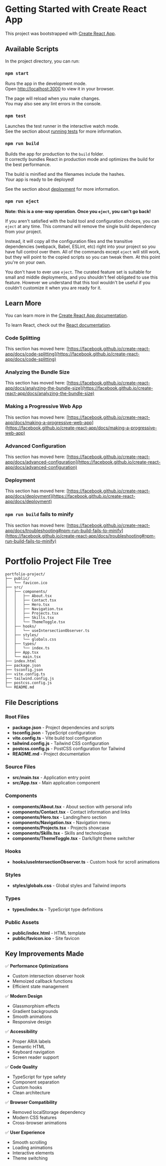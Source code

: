 # Getting Started with Create React App

This project was bootstrapped with [Create React App](https://github.com/facebook/create-react-app).

## Available Scripts

In the project directory, you can run:

### `npm start`

Runs the app in the development mode.\
Open [http://localhost:3000](http://localhost:3000) to view it in your browser.

The page will reload when you make changes.\
You may also see any lint errors in the console.

### `npm test`

Launches the test runner in the interactive watch mode.\
See the section about [running tests](https://facebook.github.io/create-react-app/docs/running-tests) for more information.

### `npm run build`

Builds the app for production to the `build` folder.\
It correctly bundles React in production mode and optimizes the build for the best performance.

The build is minified and the filenames include the hashes.\
Your app is ready to be deployed!

See the section about [deployment](https://facebook.github.io/create-react-app/docs/deployment) for more information.

### `npm run eject`

**Note: this is a one-way operation. Once you `eject`, you can't go back!**

If you aren't satisfied with the build tool and configuration choices, you can `eject` at any time. This command will remove the single build dependency from your project.

Instead, it will copy all the configuration files and the transitive dependencies (webpack, Babel, ESLint, etc) right into your project so you have full control over them. All of the commands except `eject` will still work, but they will point to the copied scripts so you can tweak them. At this point you're on your own.

You don't have to ever use `eject`. The curated feature set is suitable for small and middle deployments, and you shouldn't feel obligated to use this feature. However we understand that this tool wouldn't be useful if you couldn't customize it when you are ready for it.

## Learn More

You can learn more in the [Create React App documentation](https://facebook.github.io/create-react-app/docs/getting-started).

To learn React, check out the [React documentation](https://reactjs.org/).

### Code Splitting

This section has moved here: [https://facebook.github.io/create-react-app/docs/code-splitting](https://facebook.github.io/create-react-app/docs/code-splitting)

### Analyzing the Bundle Size

This section has moved here: [https://facebook.github.io/create-react-app/docs/analyzing-the-bundle-size](https://facebook.github.io/create-react-app/docs/analyzing-the-bundle-size)

### Making a Progressive Web App

This section has moved here: [https://facebook.github.io/create-react-app/docs/making-a-progressive-web-app](https://facebook.github.io/create-react-app/docs/making-a-progressive-web-app)

### Advanced Configuration

This section has moved here: [https://facebook.github.io/create-react-app/docs/advanced-configuration](https://facebook.github.io/create-react-app/docs/advanced-configuration)

### Deployment

This section has moved here: [https://facebook.github.io/create-react-app/docs/deployment](https://facebook.github.io/create-react-app/docs/deployment)

### `npm run build` fails to minify

This section has moved here: [https://facebook.github.io/create-react-app/docs/troubleshooting#npm-run-build-fails-to-minify](https://facebook.github.io/create-react-app/docs/troubleshooting#npm-run-build-fails-to-minify)



















# Portfolio Project File Tree

```
portfolio-project/
├── public/
│   └── favicon.ico
├── src/
│   ├── components/
│   │   ├── About.tsx
│   │   ├── Contact.tsx
│   │   ├── Hero.tsx
│   │   ├── Navigation.tsx
│   │   ├── Projects.tsx
│   │   ├── Skills.tsx
│   │   └── ThemeToggle.tsx
│   ├── hooks/
│   │   └── useIntersectionObserver.ts
│   ├── styles/
│   │   └── globals.css
│   ├── types/
│   │   └── index.ts
│   ├── App.tsx
│   └── main.tsx
├── index.html
├── package.json
├── tsconfig.json
├── vite.config.ts
├── tailwind.config.js
├── postcss.config.js
└── README.md
```

## File Descriptions

### Root Files
- **package.json** - Project dependencies and scripts
- **tsconfig.json** - TypeScript configuration
- **vite.config.ts** - Vite build tool configuration
- **tailwind.config.js** - Tailwind CSS configuration
- **postcss.config.js** - PostCSS configuration for Tailwind
- **README.md** - Project documentation

### Source Files
- **src/main.tsx** - Application entry point
- **src/App.tsx** - Main application component

### Components
- **components/About.tsx** - About section with personal info
- **components/Contact.tsx** - Contact information and links
- **components/Hero.tsx** - Landing/hero section
- **components/Navigation.tsx** - Navigation menu
- **components/Projects.tsx** - Projects showcase
- **components/Skills.tsx** - Skills and technologies
- **components/ThemeToggle.tsx** - Dark/light theme switcher

### Hooks
- **hooks/useIntersectionObserver.ts** - Custom hook for scroll animations

### Styles
- **styles/globals.css** - Global styles and Tailwind imports

### Types
- **types/index.ts** - TypeScript type definitions

### Public Assets
- **public/index.html** - HTML template
- **public/favicon.ico** - Site favicon

## Key Improvements Made

✅ **Performance Optimizations**
- Custom intersection observer hook
- Memoized callback functions
- Efficient state management

✅ **Modern Design**
- Glassmorphism effects
- Gradient backgrounds
- Smooth animations
- Responsive design

✅ **Accessibility**
- Proper ARIA labels
- Semantic HTML
- Keyboard navigation
- Screen reader support

✅ **Code Quality**
- TypeScript for type safety
- Component separation
- Custom hooks
- Clean architecture

✅ **Browser Compatibility**
- Removed localStorage dependency
- Modern CSS features
- Cross-browser animations

✅ **User Experience**
- Smooth scrolling
- Loading animations
- Interactive elements
- Theme switching